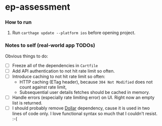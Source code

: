 # ep-assessment

### How to run

1. Run `carthage update --platform ios` before opening project. 

### Notes to self (real-world app TODOs)

Obvious things to do:

- [ ] Freeze all of the dependencies in `Cartfile`
- [ ] Add API authentication to not hit rate limit so often.
- [ ] Introduce caching to not hit rate limit so often:
    - HTTP caching (ETag header), because `304 Not Modified` does not count against rate limit,
    - Subsequential user details fetches should be cached in memory.
- [ ] Handle errors (especially rate limiting error) on UI. Right now an empty list is returned.
- [ ] I should probably remove [Dollar](https://github.com/ankurp/Dollar) dependency, cause it is used in two lines of code only. I love functional syntax so much that I couldn't resist. :-(

